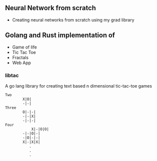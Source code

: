 ## Neural Network from scratch
- Creating neural networks from scratch using my grad library

## Golang and Rust implementation of
- Game of life
- Tic Tac Toe
- Fractals
- Web App

### libtac
A go lang library for creating text based n dimensional tic-tac-toe games

```
Two
		X|O|
		-|-|
Three
		O|-|-|
		-|-|X|
		-|-|-|
Four
  	        X|-|O|O|
		-|-|O|-|
		-|O|-|-|
		X|-|X|X|
           .
           .
           .
```
